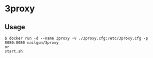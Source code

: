 # 3proxy

## Usage

```
$ docker run -d --name 3proxy -v ./3proxy.cfg:/etc/3proxy.cfg -p 8080:8080 nailgun/3proxy
or
start.sh
```
